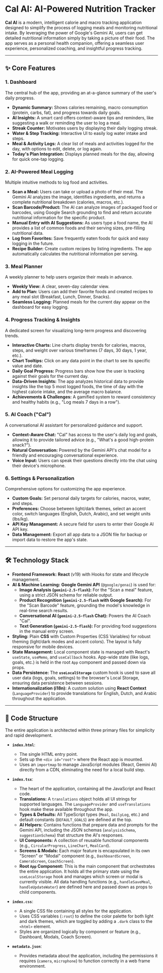 # Cal AI: AI-Powered Nutrition Tracker

**Cal AI** is a modern, intelligent calorie and macro tracking application
designed to simplify the process of logging meals and monitoring nutritional
intake. By leveraging the power of Google's Gemini AI, users can get detailed
nutritional information simply by taking a picture of their food. The app serves
as a personal health companion, offering a seamless user experience,
personalized coaching, and insightful progress tracking.

---

## ✨ Core Features

### 1. Dashboard

The central hub of the app, providing an at-a-glance summary of the user's daily
progress.

- **Dynamic Summary:** Shows calories remaining, macro consumption (protein,
  carbs, fat), and progress towards daily goals.
- **AI Insights:** A smart card offers context-aware tips and reminders, like
  suggesting a walk or reminding the user to log a meal.
- **Streak Counter:** Motivates users by displaying their daily logging streak.
- **Water & Step Tracking:** Interactive UI to easily log water intake and
  steps.
- **Meal & Activity Logs:** A clear list of meals and activities logged for the
  day, with options to edit, delete, or log again.
- **Today's Plan Integration:** Displays planned meals for the day, allowing for
  quick one-tap logging.

### 2. AI-Powered Meal Logging

Multiple intuitive methods to log food and activities.

- **Scan a Meal:** Users can take or upload a photo of their meal. The Gemini AI
  analyzes the image, identifies ingredients, and returns a complete nutritional
  breakdown (calories, macros, etc.).
- **Scan Barcode/Product:** The AI can analyze images of packaged food or
  barcodes, using Google Search grounding to find and return accurate
  nutritional information for the specific product.
- **Manual Entry with AI Suggestions:** As users type a food name, the AI
  provides a list of common foods and their serving sizes, pre-filling
  nutritional data.
- **Log from Favorites:** Save frequently eaten foods for quick and easy logging
  in the future.
- **Recipe Builder:** Create custom recipes by listing ingredients. The app
  automatically calculates the nutritional information per serving.

### 3. Meal Planner

A weekly planner to help users organize their meals in advance.

- **Weekly View:** A clear, seven-day calendar view.
- **Add to Plan:** Users can add their favorite foods and created recipes to any
  meal slot (Breakfast, Lunch, Dinner, Snacks).
- **Seamless Logging:** Planned meals for the current day appear on the
  dashboard for easy logging.

### 4. Progress Tracking & Insights

A dedicated screen for visualizing long-term progress and discovering trends.

- **Interactive Charts:** Line charts display trends for calories, macros,
  steps, and weight over various timeframes (7 days, 30 days, 1 year, etc.).
- **Chart Tooltips:** Click on any data point in the chart to see its specific
  value and date.
- **Daily Goal Progress:** Progress bars show how the user is tracking against
  their goals for the current day.
- **Data-Driven Insights:** The app analyzes historical data to provide insights
  like the top 5 most logged foods, the time of day with the highest calorie
  intake, and the average macro balance.
- **Achievements & Challenges:** A gamified system to reward consistency and
  healthy habits (e.g., "Log meals 7 days in a row").

### 5. AI Coach ("Cal")

A conversational AI assistant for personalized guidance and support.

- **Context-Aware Chat:** "Cal" has access to the user's daily log and goals,
  allowing it to provide tailored advice (e.g., "What's a good high-protein
  snack?").
- **Natural Conversation:** Powered by the Gemini API's chat model for a
  friendly and encouraging conversational experience.
- **Voice Input:** Users can speak their questions directly into the chat using
  their device's microphone.

### 6. Settings & Personalization

Comprehensive options for customizing the app experience.

- **Custom Goals:** Set personal daily targets for calories, macros, water, and
  steps.
- **Preferences:** Choose between light/dark themes, select an accent color,
  switch languages (English, Dutch, Arabic), and set weight units (lbs/kg).
- **API Key Management:** A secure field for users to enter their Google AI API
  key.
- **Data Management:** Export all app data to a JSON file for backup or import
  data to restore the app's state.

---

## 🛠️ Technology Stack

- **Frontend Framework:** **React** (v19) with Hooks for state and lifecycle
  management.
- **AI & Machine Learning:** **Google Gemini API** (`@google/genai`) is used
  for:
  - **Image Analysis (`gemini-2.5-flash`):** For the "Scan a meal" feature,
    using a strict JSON schema for reliable output.
  - **Product Recognition (`gemini-2.5-flash` with Google Search):** For the
    "Scan Barcode" feature, grounding the model's knowledge in real-time search
    results.
  - **Conversational AI (`gemini-2.5-flash` Chat):** Powers the AI Coach "Cal".
  - **Text Generation (`gemini-2.5-flash`):** For providing food suggestions in
    the manual entry screen.
- **Styling:** Plain **CSS** with Custom Properties (CSS Variables) for robust
  theming (light/dark modes and accent colors). The layout is fully responsive
  for mobile devices.
- **State Management:** Local component state is managed with React's
  `useState`, `useMemo`, and `useCallback` hooks. App-wide state (like logs,
  goals, etc.) is held in the root `App` component and passed down via props.
- **Data Persistence:** The **`useLocalStorage`** custom hook is used to save
  all user data (logs, goals, settings) to the browser's Local Storage, ensuring
  data persistence between sessions.
- **Internationalization (i18n):** A custom solution using **React Context**
  (`LanguageProvider`) to provide translations for English, Dutch, and Arabic
  throughout the application.

---

## 📂 Code Structure

The entire application is architected within three primary files for simplicity
and rapid development.

- **`index.html`**:

  - The single HTML entry point.
  - Sets up the `<div id="root">` where the React app is mounted.
  - Uses an `importmap` to manage JavaScript modules (React, Gemini AI) directly
    from a CDN, eliminating the need for a local build step.

- **`index.tsx`**:

  - The heart of the application, containing all the JavaScript and React code.
  - **Translations:** A `translations` object holds all UI strings for supported
    languages. The `LanguageProvider` and `useTranslations` hook make these
    available throughout the app.
  - **Types & Defaults:** All TypeScript types (`Meal`, `DailyLog`, etc.) and
    default constants (`DEFAULT_GOALS`) are defined at the top.
  - **AI Helpers:** Contains functions that prepare data and prompts for the
    Gemini API, including the JSON schemas (`analysisSchema`,
    `suggestionSchema`) that structure the AI's responses.
  - **UI Components:** A collection of reusable functional components (e.g.,
    `CircularProgress`, `LineChart`, `MealCard`).
  - **Screens & Modals:** Each major feature is encapsulated in its own "Screen"
    or "Modal" component (e.g., `DashboardScreen`, `CameraScreen`,
    `CoachScreen`).
  - **Root `App` Component:** This is the main component that orchestrates the
    entire application. It holds all the primary state using the
    `useLocalStorage` hook and manages which screen or modal is currently
    visible. All data handling functions (e.g., `handleSaveMeal`,
    `handleUpdateWater`) are defined here and passed down as props to child
    components.

- **`index.css`**:

  - A single CSS file containing all styles for the application.
  - Uses CSS variables (`:root`) to define the color palette for both light and
    dark themes, which are toggled by adding a `.dark` class to the `<html>`
    element.
  - Styles are organized logically by component or feature (e.g., Dashboard,
    Modals, Coach Screen).

- **`metadata.json`**:
  - Provides metadata about the application, including the permissions it
    requires (`camera`, `microphone`) to function correctly in a web frame
    environment.
